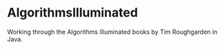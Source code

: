 # AlgorithmsIlluminated
Working through the Algorithms Illuminated books by Tim Roughgarden in Java.
